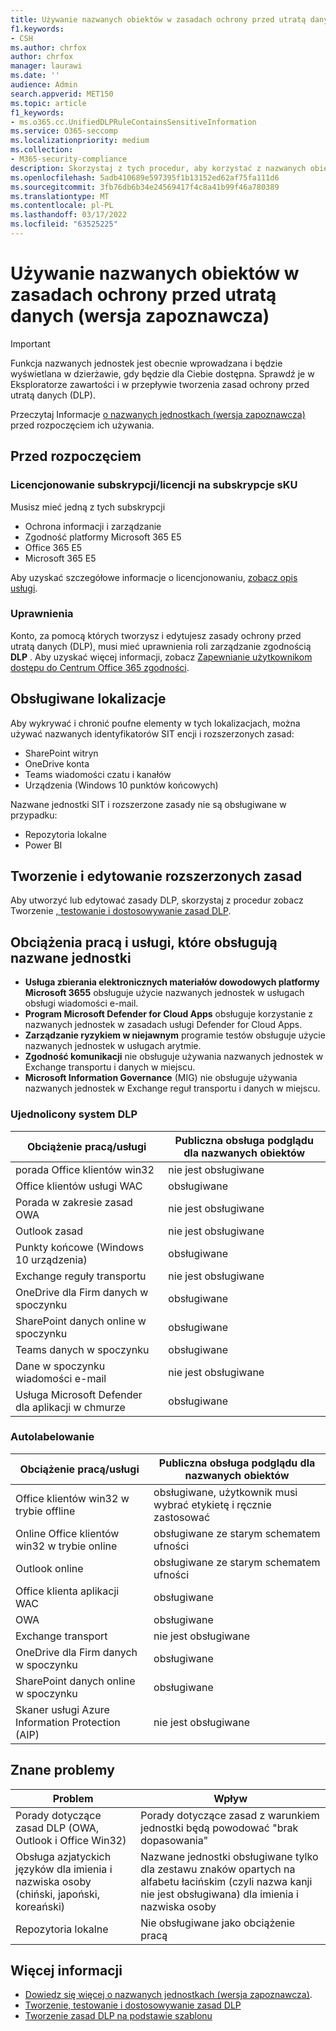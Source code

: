 ```yaml
---
title: Używanie nazwanych obiektów w zasadach ochrony przed utratą danych (wersja zapoznawcza)
f1.keywords:
- CSH
ms.author: chrfox
author: chrfox
manager: laurawi
ms.date: ''
audience: Admin
search.appverid: MET150
ms.topic: article
f1_keywords:
- ms.o365.cc.UnifiedDLPRuleContainsSensitiveInformation
ms.service: O365-seccomp
ms.localizationpriority: medium
ms.collection:
- M365-security-compliance
description: Skorzystaj z tych procedur, aby korzystać z nazwanych obiektów w zasadach ochrony przed utratą danych.
ms.openlocfilehash: 5adb410689e597395f1b13152ed62af75fa111d6
ms.sourcegitcommit: 3fb76db6b34e24569417f4c8a41b99f46a780389
ms.translationtype: MT
ms.contentlocale: pl-PL
ms.lasthandoff: 03/17/2022
ms.locfileid: "63525225"
---
```

# <a name="use-named-entities-in-your-data-loss-prevention-policies-preview"></a>Używanie nazwanych obiektów w zasadach ochrony przed utratą danych (wersja zapoznawcza)

> [!IMPORTANT]
> Funkcja nazwanych jednostek jest obecnie wprowadzana i będzie wyświetlana w dzierżawie, gdy będzie dla Ciebie dostępna. Sprawdź je w Eksploratorze zawartości i w przepływie tworzenia zasad ochrony przed utratą danych (DLP). 

Przeczytaj Informacje [o nazwanych jednostkach (wersja zapoznawcza)](named-entities-learn.md) przed rozpoczęciem ich używania.

## <a name="before-you-begin"></a>Przed rozpoczęciem

### <a name="skusubscriptions-licensing"></a>Licencjonowanie subskrypcji/licencji na subskrypcje sKU

Musisz mieć jedną z tych subskrypcji

- Ochrona informacji i zarządzanie
- Zgodność platformy Microsoft 365 E5
- Office 365 E5
- Microsoft 365 E5

Aby uzyskać szczegółowe informacje o licencjonowaniu, [zobacz opis usługi](/office365/servicedescriptions/microsoft-365-service-descriptions/microsoft-365-tenantlevel-services-licensing-guidance/microsoft-365-security-compliance-licensing-guidance#information-protection-data-classification-analytics-overview-content--activity-explorer).

### <a name="permissions"></a>Uprawnienia

Konto, za pomocą których tworzysz i edytujesz zasady ochrony przed utratą danych (DLP), musi mieć uprawnienia roli zarządzanie zgodnością **DLP** . Aby uzyskać więcej informacji, zobacz [Zapewnianie użytkownikom dostępu do Centrum Office 365 zgodności](../security/office-365-security/grant-access-to-the-security-and-compliance-center.md).


## <a name="supported-locations"></a>Obsługiwane lokalizacje

Aby wykrywać i chronić poufne elementy w tych lokalizacjach, można używać nazwanych identyfikatorów SIT encji i rozszerzonych zasad:

- SharePoint witryn
- OneDrive konta
- Teams wiadomości czatu i kanałów
- Urządzenia (Windows 10 punktów końcowych)

Nazwane jednostki SIT i rozszerzone zasady nie są obsługiwane w przypadku:


- Repozytoria lokalne
- Power BI

## <a name="create-and-edit-enhanced-policies"></a>Tworzenie i edytowanie rozszerzonych zasad

Aby utworzyć lub edytować zasady DLP, skorzystaj z procedur zobacz Tworzenie [, testowanie i dostosowywanie zasad DLP](create-test-tune-dlp-policy.md).

## <a name="workloads-and-services-that-support-named-entities"></a>Obciążenia pracą i usługi, które obsługują nazwane jednostki


- **Usługa zbierania elektronicznych materiałów dowodowych platformy Microsoft 3655** obsługuje użycie nazwanych jednostek w usługach obsługi wiadomości e-mail.
- **Program Microsoft Defender for Cloud Apps** obsługuje korzystanie z nazwanych jednostek w zasadach usługi Defender for Cloud Apps.
- **Zarządzanie ryzykiem w niejawnym** programie testów obsługuje użycie nazwanych jednostek w usługach arytmie.
- **Zgodność komunikacji** nie obsługuje używania nazwanych jednostek w Exchange transportu i danych w miejscu.
- **Microsoft Information Governance** (MIG) nie obsługuje używania nazwanych jednostek w Exchange reguł transportu i danych w miejscu.
 
### <a name="unified-dlp"></a>Ujednolicony system DLP

|Obciążenie pracą/usługi  |Publiczna obsługa podglądu dla nazwanych obiektów  |
|---------|---------|
|porada Office klientów win32    |nie jest obsługiwane  |
|Office klientów usługi WAC    |obsługiwane         |
|Porada w zakresie zasad OWA     |nie jest obsługiwane         |
|Outlook zasad     |nie jest obsługiwane |
|Punkty końcowe (Windows 10 urządzenia)     |obsługiwane  |
|Exchange reguły transportu     |nie jest obsługiwane |
|OneDrive dla Firm danych w spoczynku     |obsługiwane         |
|SharePoint danych online w spoczynku     |obsługiwane         |
|Teams danych w spoczynku     |obsługiwane         |
|Dane w spoczynku wiadomości e-mail     |nie jest obsługiwane         |
|Usługa Microsoft Defender dla aplikacji w chmurze     |obsługiwane         |

### <a name="autolabeling"></a>Autolabelowanie

|Obciążenie pracą/usługi |Publiczna obsługa podglądu dla nazwanych obiektów  |
|---------|---------|
|Office klientów win32 w trybie offline   |obsługiwane, użytkownik musi wybrać etykietę i ręcznie zastosować |
|Online Office klientów win32 w trybie online|obsługiwane ze starym schematem ufności |
|Outlook online   |obsługiwane ze starym schematem ufności  |
|Office klienta aplikacji WAC     |obsługiwane |
|OWA     |obsługiwane |
|Exchange transport     |nie jest obsługiwane |
|OneDrive dla Firm danych w spoczynku     |obsługiwane |
|SharePoint danych online w spoczynku|obsługiwane|
|Skaner usługi Azure Information Protection (AIP)|nie jest obsługiwane|

## <a name="known-issues"></a>Znane problemy

|Problem  |Wpływ  |
|---------|---------|
|Porady dotyczące zasad DLP (OWA, Outlook i Office Win32)     |   Porady dotyczące zasad z warunkiem jednostki będą powodować "brak dopasowania"      |
| Obsługa azjatyckich języków dla imienia i nazwiska osoby (chiński, japoński, koreański)    | Nazwane jednostki obsługiwane tylko dla zestawu znaków opartych na alfabetu łacińskim (czyli nazwa kanji nie jest obsługiwana) dla imienia i nazwiska osoby        |
|Repozytoria lokalne    | Nie obsługiwane jako obciążenie pracą|

<!--|Devices workload (Endpoint)     | Not supported as a workload – authoring policy with named entities will not be allowed        |-->

## <a name="for-further-information"></a>Więcej informacji
<!-- - [Sensitive information type entity definitions](sensitive-information-type-entity-definitions.md)-->
- [Dowiedz się więcej o nazwanych jednostkach (wersja zapoznawcza)](named-entities-learn.md).
- [Tworzenie, testowanie i dostosowywanie zasad DLP](create-test-tune-dlp-policy.md)
- [Tworzenie zasad DLP na podstawie szablonu](create-a-dlp-policy-from-a-template.md)
